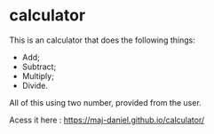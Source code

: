 # calculator

This is an calculator that does the following things:

- Add;
- Subtract;
- Multiply;
- Divide.

All of this using two number, provided from the user.

Acess it here : https://maj-daniel.github.io/calculator/
